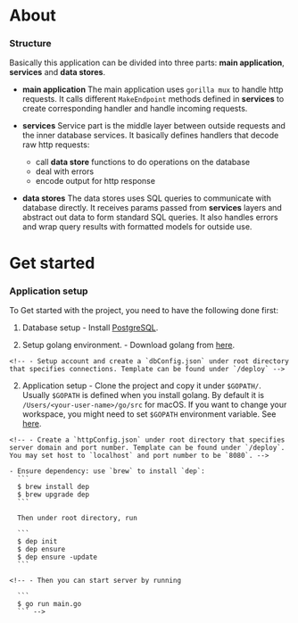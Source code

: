 # About

### Structure
Basically this application can be divided into three parts: __main application__, __services__ and __data stores__.

  - __main application__ The main application uses `gorilla mux` to handle http requests. It calls different `MakeEndpoint` methods defined in __services__ to create corresponding handler and handle incoming requests.

  - __services__ Service part is the middle layer between outside requests and the inner database services. It basically defines handlers that decode raw http requests:  
    - call __data store__ functions to do operations on the database
    - deal with errors
    - encode output for http response


  - __data stores__ The data stores uses SQL queries to communicate with database directly. It receives params passed from __services__ layers and abstract out data to form standard SQL queries. It also handles errors and wrap query results with formatted models for outside use.

# Get started

### Application setup
To Get started with the project, you need to have the following done first:

  1. Database setup
    - Install [PostgreSQL](https://www.postgresql.org/).

  2. Setup golang environment.
    - Download golang from [here](https://golang.org/dl/).

    <!-- - Setup account and create a `dbConfig.json` under root directory that specifies connections. Template can be found under `/deploy` -->

  2. Application setup
    - Clone the project and copy it under `$GOPATH/`. Usually `$GOPATH` is defined when you install golang. By default it is `/Users/<your-user-name>/go/src` for macOS. If you want to change your workspace, you might need to set `$GOPATH` environment variable. See [here](https://github.com/golang/go/wiki/SettingGOPATH).

    <!-- - Create a `httpConfig.json` under root directory that specifies server domain and port number. Template can be found under `/deploy`. You may set host to `localhost` and port number to be `8080`. -->

    - Ensure dependency: use `brew` to install `dep`:
      ```
      $ brew install dep
      $ brew upgrade dep
      ```

      Then under root directory, run

      ```
      $ dep init
      $ dep ensure
      $ dep ensure -update
      ```

    <!-- - Then you can start server by running

      ```
      $ go run main.go
      ``` -->

